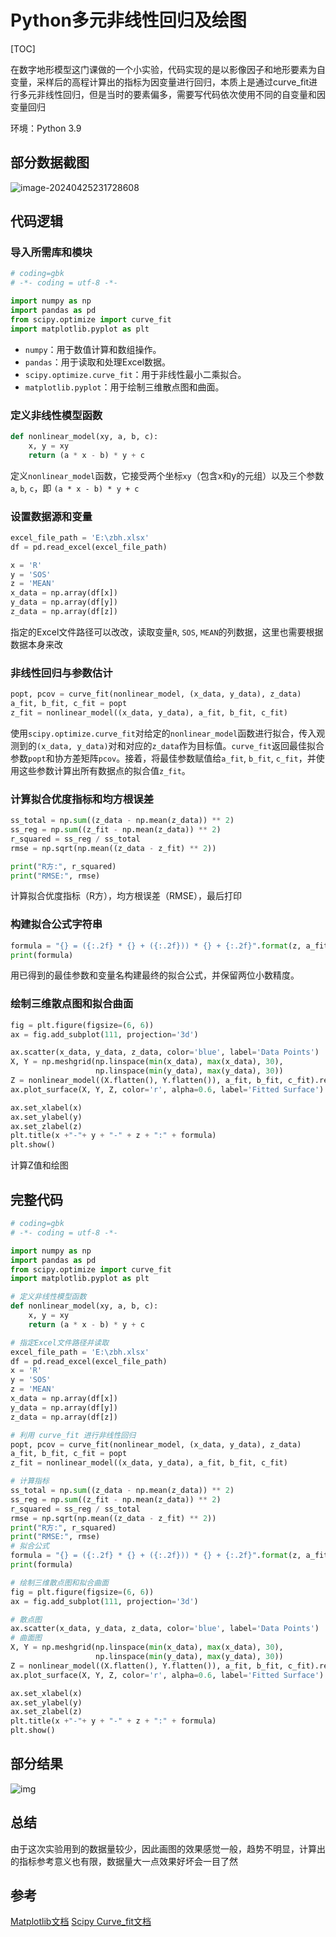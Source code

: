 # Python多元非线性回归及绘图

[TOC]

在数字地形模型这门课做的一个小实验，代码实现的是以影像因子和地形要素为自变量，采样后的高程计算出的指标为因变量进行回归，本质上是通过curve_fit进行多元非线性回归，但是当时的要素偏多，需要写代码依次使用不同的自变量和因变量回归

环境：Python 3.9

## 部分数据截图

![image-20240425231728608](https://cdn.jsdelivr.net/gh/zbhgis/BlogImg@main/blog/202506262358404.png)



## 代码逻辑

### 导入所需库和模块

```python
# coding=gbk
# -*- coding = utf-8 -*-

import numpy as np
import pandas as pd
from scipy.optimize import curve_fit
import matplotlib.pyplot as plt
```

- `numpy`：用于数值计算和数组操作。
- `pandas`：用于读取和处理Excel数据。
- `scipy.optimize.curve_fit`：用于非线性最小二乘拟合。
- `matplotlib.pyplot`：用于绘制三维散点图和曲面。

### 定义非线性模型函数

```python
def nonlinear_model(xy, a, b, c):
    x, y = xy
    return (a * x - b) * y + c
```

定义`nonlinear_model`函数，它接受两个坐标`xy`（包含x和y的元组）以及三个参数`a`, `b`, `c`，即 `(a * x - b) * y + c`

### 设置数据源和变量

```python
excel_file_path = 'E:\zbh.xlsx'    
df = pd.read_excel(excel_file_path)

x = 'R'
y = 'SOS'
z = 'MEAN'
x_data = np.array(df[x])
y_data = np.array(df[y])
z_data = np.array(df[z])
```

指定的Excel文件路径可以改改，读取变量`R`, `SOS`, `MEAN`的列数据，这里也需要根据数据本身来改

### 非线性回归与参数估计

```python
popt, pcov = curve_fit(nonlinear_model, (x_data, y_data), z_data)
a_fit, b_fit, c_fit = popt
z_fit = nonlinear_model((x_data, y_data), a_fit, b_fit, c_fit)
```

使用`scipy.optimize.curve_fit`对给定的`nonlinear_model`函数进行拟合，传入观测到的`(x_data, y_data)`对和对应的`z_data`作为目标值。`curve_fit`返回最佳拟合参数`popt`和协方差矩阵`pcov`。接着，将最佳参数赋值给`a_fit`, `b_fit`, `c_fit`，并使用这些参数计算出所有数据点的拟合值`z_fit`。

### 计算拟合优度指标和均方根误差

```python
ss_total = np.sum((z_data - np.mean(z_data)) ** 2)
ss_reg = np.sum((z_fit - np.mean(z_data)) ** 2)
r_squared = ss_reg / ss_total
rmse = np.sqrt(np.mean((z_data - z_fit) ** 2))

print("R方:", r_squared)
print("RMSE:", rmse)
```

计算拟合优度指标（R方），均方根误差（RMSE），最后打印

### 构建拟合公式字符串

```python
formula = "{} = ({:.2f} * {} + ({:.2f})) * {} + {:.2f}".format(z, a_fit, x, b_fit, y, c_fit)
print(formula)
```

用已得到的最佳参数和变量名构建最终的拟合公式，并保留两位小数精度。

### 绘制三维散点图和拟合曲面

```python
fig = plt.figure(figsize=(6, 6))
ax = fig.add_subplot(111, projection='3d')

ax.scatter(x_data, y_data, z_data, color='blue', label='Data Points')
X, Y = np.meshgrid(np.linspace(min(x_data), max(x_data), 30),
                   np.linspace(min(y_data), max(y_data), 30))
Z = nonlinear_model((X.flatten(), Y.flatten()), a_fit, b_fit, c_fit).reshape(X.shape)
ax.plot_surface(X, Y, Z, color='r', alpha=0.6, label='Fitted Surface')

ax.set_xlabel(x)
ax.set_ylabel(y)
ax.set_zlabel(z)
plt.title(x +"-"+ y + "-" + z + ":" + formula)
plt.show()
```

计算Z值和绘图

## 完整代码

```python
# coding=gbk
# -*- coding = utf-8 -*-

import numpy as np
import pandas as pd
from scipy.optimize import curve_fit
import matplotlib.pyplot as plt

# 定义非线性模型函数
def nonlinear_model(xy, a, b, c):
    x, y = xy
    return (a * x - b) * y + c

# 指定Excel文件路径并读取
excel_file_path = 'E:\zbh.xlsx'
df = pd.read_excel(excel_file_path)
x = 'R'
y = 'SOS'
z = 'MEAN'
x_data = np.array(df[x])
y_data = np.array(df[y])
z_data = np.array(df[z])

# 利用 curve_fit 进行非线性回归
popt, pcov = curve_fit(nonlinear_model, (x_data, y_data), z_data)
a_fit, b_fit, c_fit = popt
z_fit = nonlinear_model((x_data, y_data), a_fit, b_fit, c_fit)

# 计算指标
ss_total = np.sum((z_data - np.mean(z_data)) ** 2)
ss_reg = np.sum((z_fit - np.mean(z_data)) ** 2)
r_squared = ss_reg / ss_total
rmse = np.sqrt(np.mean((z_data - z_fit) ** 2))
print("R方:", r_squared)
print("RMSE:", rmse)
# 拟合公式
formula = "{} = ({:.2f} * {} + ({:.2f})) * {} + {:.2f}".format(z, a_fit, x, b_fit, y, c_fit)
print(formula)

# 绘制三维散点图和拟合曲面
fig = plt.figure(figsize=(6, 6))
ax = fig.add_subplot(111, projection='3d')

# 散点图
ax.scatter(x_data, y_data, z_data, color='blue', label='Data Points')
# 曲面图
X, Y = np.meshgrid(np.linspace(min(x_data), max(x_data), 30),
                   np.linspace(min(y_data), max(y_data), 30))
Z = nonlinear_model((X.flatten(), Y.flatten()), a_fit, b_fit, c_fit).reshape(X.shape)
ax.plot_surface(X, Y, Z, color='r', alpha=0.6, label='Fitted Surface')

ax.set_xlabel(x)
ax.set_ylabel(y)
ax.set_zlabel(z)
plt.title(x +"-"+ y + "-" + z + ":" + formula)
plt.show()
```

## 部分结果

![img](https://cdn.jsdelivr.net/gh/zbhgis/BlogImg@main/blog/202506262338915.png)
## 总结
由于这次实验用到的数据量较少，因此画图的效果感觉一般，趋势不明显，计算出的指标参考意义也有限，数据量大一点效果好坏会一目了然
## 参考
[Matplotlib文档](https://matplotlib.org/stable/users/index.html)
[Scipy Curve_fit文档](https://docs.scipy.org/doc/scipy/reference/generated/scipy.optimize.curve%5Ffit.html)
